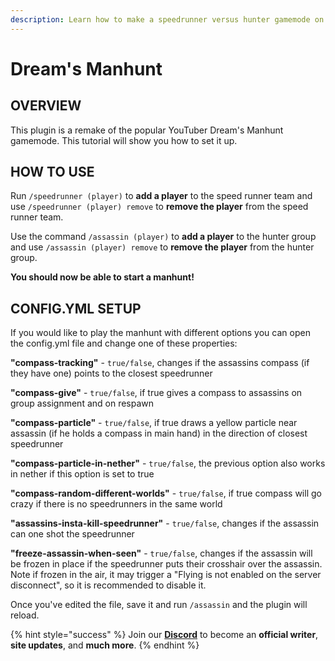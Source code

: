 ```yaml
---
description: Learn how to make a speedrunner versus hunter gamemode on minehut.
---
```


# Dream's Manhunt

## OVERVIEW

This plugin is a remake of the popular YouTuber Dream's Manhunt gamemode. This tutorial will show you how to set it up.

## HOW TO USE

Run `/speedrunner (player)` to **add a player** to the speed runner team and use `/speedrunner (player) remove` to **remove the player** from the speed runner team.

Use the command `/assassin (player)` to **add a player** to the hunter group and use `/assassin (player) remove` to **remove the player** from the hunter group.

**You should now be able to start a manhunt!**

## CONFIG.YML SETUP

If you would like to play the manhunt with different options you can open the config.yml file and change one of these properties:

**"compass-tracking"** - `true/false`, changes if the assassins compass \(if they have one\) points to the closest speedrunner

**"compass-give"** - `true/false`, if true gives a compass to assassins on group assignment and on respawn

**"compass-particle"** - `true/false`, if true draws a yellow particle near assassin \(if he holds a compass in main hand\) in the direction of closest speedrunner

**"compass-particle-in-nether"** - `true/false`, the previous option also works in nether if this option is set to true

**"compass-random-different-worlds"** - `true/false`, if true compass will go crazy if there is no speedrunners in the same world

**"assassins-insta-kill-speedrunner"** - `true/false`, changes if the assassin can one shot the speedrunner

**"freeze-assassin-when-seen"** - `true/false`, changes if the assassin will be frozen in place if the speedrunner puts their crosshair over the assassin. Note if frozen in the air, it may trigger a "Flying is not enabled on the server disconnect", so it is recommended to disable it.

Once you've edited the file, save it and run `/assassin` and the plugin will reload.

{% hint style="success" %}
Join our [**Discord**](https://discord.gg/TYhH5bK) to become an **official writer**, **site updates**, and **much more**.
{% endhint %}

